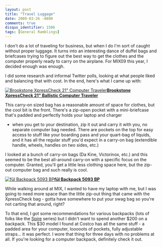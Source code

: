 ```yaml
---
layout: post
title: "Travel Luggage"
date: 2009-03-26 -0800
comments: true
disqus_identifier: 1506
tags: [General Ramblings]
---
```

I don't do a lot of traveling for business, but when I do I'm sort of
caught without proper luggage. It turns into an interesting dance of
duffel bags and briefcases trying to figure out the best way to get the
clothes and the computer properly ready to carry on the airplane. For
MIX09 this year, I decided enough was enough.

I did some research and informal Twitter polls, looking at what people
liked and balancing that with cost. In the end, here's what I came up
with:

[![Brookstone XpressCheck 21" Computer
Traveler](http://img228.imageshack.us/img228/9990/xpresscheckcomputertrav.jpg)**Brookstone
XpressCheck 21" Ballistic Computer
Traveler**](http://www.brookstone.com/store/product.asp?pid=566182&wid=19&cid=1903&sid190302&search_type=subcategory&search_words=&cross_flag=y&cm_sp=Exit*Crosssell*1&prodtemp=t1#MyReviewHeader)

This carry-on sized bag has a reasonable amount of space for clothes,
but the cool bit is the front. There's a zip-open pocket with a
mini-briefcase that's padded and perfectly holds your laptop and charger

- when you get to your destination, zip it out and carry it with you, no
separate computer bag needed. There are pockets on the top for easy
access to stuff like your boarding pass and your quart-bag of liquids,
and it has all the regular stuff you'd expect in a carry-on bag
(extendible handle, wheels, handles on two sides, etc.)

I looked at a bunch of carry-on bags (Da Kine, Victorinox, etc.) and
this seemed to be the best all-around carry-on with a specific focus on
the computer. Granted, you'll get a little less clothing space here, but
the zip-out computer bag and such really is cool.

[![fūl Backpack 5093
BP](http://img201.imageshack.us/img201/4245/fulbackpack5093bp.jpg)**fūl
Backpack 5093
BP**](http://www.costco.com/Browse/Productgroup.aspx?Prodid=11377283)

While walking around at MIX, I wanted to have my laptop with me, but I
was going to need more space than the little zip-out thing that came
with the XpressCheck bag - gotta have somewhere to put your swag bag so
you're not carting that around, right?

To that end, I got some recommendations for various backpacks (lots of
folks like the [Spire](http://www.spireusa.com/products/ME6.htm) series)
but I didn't want to spend another $200 on a backpack. This $30 model
I found at Costco has all the same stuff - a padded area for your
computer, looooots of pockets, fully adjustable straps... it was
perfect. I wore that thing for three days with no problems at all. If
you're looking for a computer backpack, definitely check it out.
